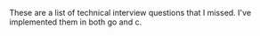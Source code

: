 These are a list of technical interview questions that I missed.
I've implemented them in both go and c.

